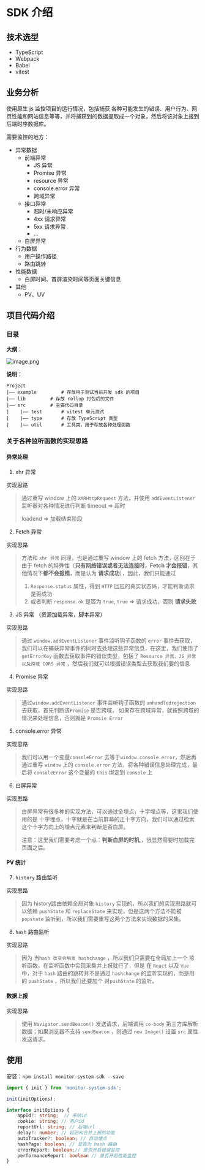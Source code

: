 # SDK 介绍

## 技术选型

+ TypeScript
+ Webpack
+ Babel
+ vitest

## 业务分析

使用原生 js 监控项目的运行情况，包括捕获 各种可能发生的错误、用户行为、网页性能和网站信息等等，并将捕获到的数据提取成一个对象，然后将该对象上报到后端时序数据库。

需要监控的地方：
- 异常数据
  - 前端异常
    - JS 异常
    - Promise 异常
    - resource 异常
    - console.error 异常
    - 跨域异常
  - 接口异常
    - 超时/未响应异常
    - 4xx 请求异常
    - 5xx 请求异常
    - ...
  - 白屏异常
- 行为数据
  - 用户操作路径
  - 路由跳转
- 性能数据
  - 白屏时间、首屏渲染时间等页面关键信息
- 其他
  - PV、UV

## 项目代码介绍

### 目录

**大纲**：

![image.png](https://p3-juejin.byteimg.com/tos-cn-i-k3u1fbpfcp/6132c5d0976043eb93c5f619c043c94c~tplv-k3u1fbpfcp-watermark.image?)

**说明**：

```
Project
|—— example 		# 存放用于测试当前开发 sdk 的项目
|—— lib			# 存放 rollup 打包后的文件
|—— src			# 主要代码目录
|    |—— test		# vitest 单元测试
|    |—— type		# 存放 TypeScript 类型
|    |—— util		# 工具类，用于存放各种处理函数
```

### 关于各种监听函数的实现思路
#### 异常处理
1. xhr 异常

实现思路
> 通过重写 window 上的 `XMRHttpRequest` 方法，并使用 `addEventListener` 监听器对各种情况进行判断
> 	 timeout => 超时
>
> 	 loadend => 加载结束阶段 

2. Fetch 异常

实现思路
> 方法和 `xhr 异常` 同理，也是通过重写 window 上的 fetch 方法，区别在于由于 fetch 的特殊性（**只有网络错误或者无法连接时，Fetch 才会报错**，其他情况下**都不会报错**，而是认为 **请求成功**），因此，我们只能通过
> 1.  `Response.status`  属性，得到 `HTTP` 回应的真实状态码，才能判断请求是否成功
> 2. 或者判断 `response.ok` 是否为 `true`, `true` => 请求成功，否则 **请求失败**

3. JS 异常 （资源加载异常，脚本异常）

实现思路
> 通过 `window.addEventListener` 事件监听钩子函数的 `error` 事件去获取，我们可以在捕获异常事件的同时去处理这些异常信息，在这里，我们使用了 `getErrorKey` 函数去获取事件的错误类型，包括了 `Resource 异常、JS 异常以及跨域 CORS 异常` ，然后我们就可以根据错误类型去获取我们要的信息

4. Promise 异常

实现思路
> 通过`window.addEventListener` 事件监听钩子函数的 `unhandledrejection` 去获取，首先判断该`Promise` 是否跨域， 如果存在跨域异常，就按照跨域的情况来处理信息，否则就是 `Promsie Error`

5. console.error 异常

实现思路
> 我们可以用一个变量`consoleError` 去等于`window.console.error`，然后再通过重写 `window` 上的 `console.error` 方法，将各种错误信息处理完成，最后将 `consoleError` 这个变量的 `this` 绑定到 `console` 上

6. 白屏异常

实现思路
> 白屏异常有很多种的实现方法，可以通过全埋点，十字埋点等，这里我们使用的是 十字埋点，十字就是在当前屏幕的正十字方向，我们可以通过检索这个十字方向上的埋点元素来判断是否白屏。
>
> 注意：这里我们需要考虑一个点：**判断白屏的时机**,，很显然需要时加载完页面之后。


#### PV 统计
7. `history` 路由监听

实现思路
> 因为 history路由依赖全局对象 `history` 实现的，所以我们的实现思路就可以依赖 `pushState` 和 `replaceState` 来实现，但是这两个方法不能被 `popstate` 监听到，所以我们需要重写这两个方法来实现数据的采集。

8. `hash` 路由监听

实现思路
> 因为 当`hash 改变会触发 hashchange` ，所以我们只需要在全局加上一个 监听函数，在监听函数中实现采集并上报就行了，但是 在 `React` 以及 `Vue` 中，对于 `hash` 路由的跳转并不是通过 `hashchange` 的监听实现的，而是用的 `pushState` ，所以我们还要加个 对`pushState` 的监听。



#### 数据上报

实现思路
> 使用 `Navigator.sendBeacon()` 发送请求，后端调用 `co-body` 第三方库解析数据；如果浏览器不支持 `sendBeacon` ，则通过 `new Image()` 设置 `src` 属性发送请求。


## 使用

安装：`npm install monitor-system-sdk --save`

```js
import { init } from 'monitor-system-sdk';

init(initOptions);
```
```ts
interface initOptions {
    appId?: string;  // 系统id
    cookie: string; // 用户id
    reportUrl: string; // 后端url
    delay?: number; // 延迟和合并上报的功能
    autoTracker?: boolean; // 自动埋点
    hashPage: boolean; // 是否为 hash 路由
    errorReport: boolean;// 是否开启错误监控
    performanceReport: boolean // 是否开启性能监控
}
```
